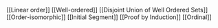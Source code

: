 [[Linear order]]
[[Well-ordered]]
[[Disjoint Union of Well Ordered Sets]]
[[Order-isomorphic]]
[[Initial Segment]]
[[Proof by Induction]]
[[Ordinal]]